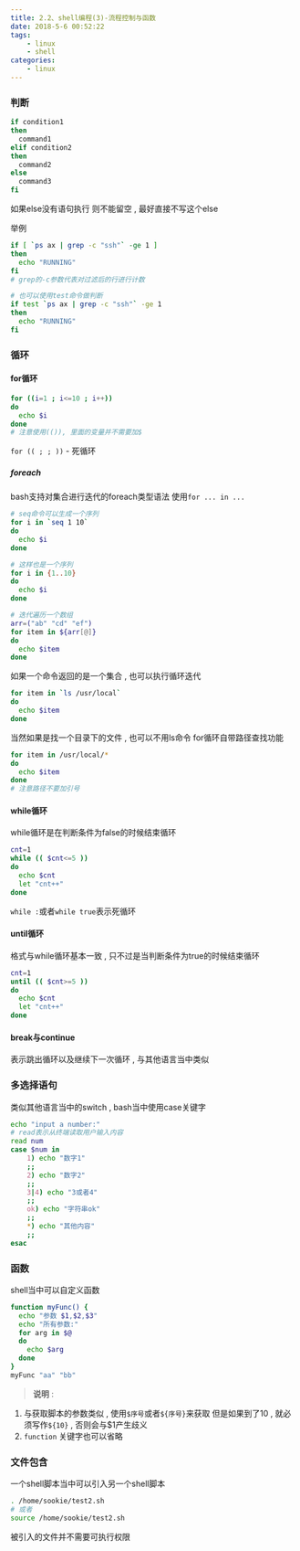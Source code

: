 ```yaml
---
title: 2.2、shell编程(3)-流程控制与函数
date: 2018-5-6 00:52:22
tags: 
	- linux
	- shell
categories: 
	- linux
---
```


### 判断
```bash
if condition1
then
  command1
elif condition2
then 
  command2
else
  command3
fi
```
如果else没有语句执行
则不能留空 , 最好直接不写这个else
<!-- more -->
举例
```bash
if [ `ps ax | grep -c "ssh"` -ge 1 ]
then
  echo "RUNNING"
fi
# grep的-c参数代表对过滤后的行进行计数

# 也可以使用test命令做判断
if test `ps ax | grep -c "ssh"` -ge 1
then
  echo "RUNNING"
fi
```

### 循环
#### for循环
```bash
for ((i=1 ; i<=10 ; i++))
do
  echo $i
done
# 注意使用(()), 里面的变量并不需要加$
```
`for (( ; ; ))` - 死循环

##### foreach
bash支持对集合进行迭代的foreach类型语法
使用`for ... in ...`
```bash
# seq命令可以生成一个序列
for i in `seq 1 10`
do
  echo $i
done

# 这样也是一个序列
for i in {1..10}
do
  echo $i
done

# 迭代遍历一个数组
arr=("ab" "cd" "ef")
for item in ${arr[@]}
do
  echo $item
done
```
如果一个命令返回的是一个集合 , 也可以执行循环迭代
```bash
for item in `ls /usr/local`
do
  echo $item
done
```
当然如果是找一个目录下的文件 , 也可以不用ls命令 
for循环自带路径查找功能
```bash
for item in /usr/local/*
do
  echo $item
done
# 注意路径不要加引号
```

#### while循环
while循环是在判断条件为false的时候结束循环
```bash
cnt=1
while (( $cnt<=5 ))
do
  echo $cnt
  let "cnt++"
done
```
`while :`或者`while true`表示死循环
#### until循环
格式与while循环基本一致 , 只不过是当判断条件为true的时候结束循环
```bash
cnt=1
until (( $cnt>=5 ))
do
  echo $cnt
  let "cnt++"
done
```

#### break与continue
表示跳出循环以及继续下一次循环 , 与其他语言当中类似

### 多选择语句
类似其他语言当中的switch , bash当中使用case关键字
```bash
echo "input a number:"
# read表示从终端读取用户输入内容
read num
case $num in
    1) echo "数字1"
    ;;
    2) echo "数字2"
    ;;
    3|4) echo "3或者4"
    ;;
    ok) echo "字符串ok"
    ;;
    *) echo "其他内容"
    ;;
esac
```

### 函数
shell当中可以自定义函数
```bash
function myFunc() {
  echo "参数 $1,$2,$3"
  echo "所有参数:"
  for arg in $@
  do
    echo $arg
  done
}
myFunc "aa" "bb"
```
> **说明** : 
1. 与获取脚本的参数类似 , 使用`$序号`或者`${序号}`来获取
但是如果到了10 , 就必须写作`${10}` , 否则会与$1产生歧义
2. `function` 关键字也可以省略

### 文件包含
一个shell脚本当中可以引入另一个shell脚本
```bash
. /home/sookie/test2.sh
# 或者
source /home/sookie/test2.sh
```
被引入的文件并不需要可执行权限